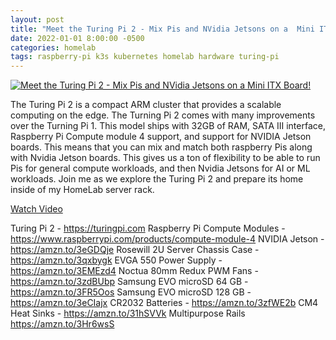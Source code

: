 ```yaml
---
layout: post
title: "Meet the Turing Pi 2 - Mix Pis and NVidia Jetsons on a  Mini ITX Board!"
date: 2022-01-01 8:00:00 -0500
categories: homelab
tags: raspberry-pi k3s kubernetes homelab hardware turing-pi
---
```


[![Meet the Turing Pi 2 - Mix Pis and NVidia Jetsons on a  Mini ITX Board!](https://img.youtube.com/vi/PX5UAtPeyd8/0.jpg)](https://www.youtube.com/watch?v=PX5UAtPeyd8 "Meet the Turing Pi 2 - Mix Pis and NVidia Jetsons on a  Mini ITX Board!")

The Turing Pi 2 is a compact ARM cluster that provides a scalable computing on the edge.  The Turning Pi 2 comes with many improvements over the Turning Pi 1.  This model ships with 32GB of RAM, SATA III interface, Raspberry Pi Compute module 4 support, and support for NVIDIA Jetson boards.  This means that you can mix and match both raspberry Pis along with Nvidia Jetson boards. This gives us a ton of flexibility to be able to run Pis for general compute workloads, and then Nvidia Jetsons for AI or ML workloads.  Join me as we explore the Turing Pi 2 and prepare its home inside of my HomeLab server rack.

[Watch Video](https://www.youtube.com/watch?v=PX5UAtPeyd8)

Turing Pi 2 - <https://turingpi.com>
Raspberry Pi Compute Modules - <https://www.raspberrypi.com/products/compute-module-4>
NVIDIA Jetson - <https://amzn.to/3eGDQje>
Rosewill 2U Server Chassis Case - <https://amzn.to/3qxbygk>
EVGA 550 Power Supply - <https://amzn.to/3EMEzd4>
Noctua 80mm Redux PWM Fans - <https://amzn.to/3zdBUbp>
Samsung EVO microSD 64 GB - <https://amzn.to/3FR5Oos>
Samsung EVO microSD 128 GB - <https://amzn.to/3eCIajx>
CR2032 Batteries - <https://amzn.to/3zfWE2b>
CM4 Heat Sinks - <https://amzn.to/31hSVVk>
Multipurpose Rails <https://amzn.to/3Hr6wsS>
